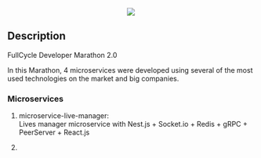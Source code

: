 <p align="center">
  <a href="http://nestjs.com/" target="blank"><img src="http://maratona.fullcycle.com.br/public/img/logo-maratona.png"/></a>
</p>

## Description

FullCycle Developer Marathon 2.0  
  
In this Marathon, 4 microservices were developed using several of the most used technologies on the market and big companies.  
  
### Microservices  
  
1. microservice-live-manager:  
Lives manager microservice with Nest.js + Socket.io + Redis + gRPC + PeerServer + React.js  
  
2.  
